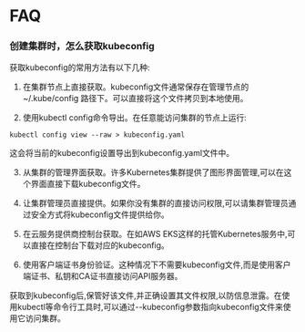 # FAQ

### 创建集群时，怎么获取kubeconfig

获取kubeconfig的常用方法有以下几种:

1. 在集群节点上直接获取。kubeconfig文件通常保存在管理节点的 ~/.kube/config 路径下。可以直接将这个文件拷贝到本地使用。

2. 使用kubectl config命令导出。在任意能访问集群的节点上运行:

```
kubectl config view --raw > kubeconfig.yaml
```

这会将当前的kubeconfig设置导出到kubeconfig.yaml文件中。

3. 从集群的管理界面获取。许多Kubernetes集群提供了图形界面管理,可以在这个界面直接下载kubeconfig文件。

4. 让集群管理员直接提供。如果你没有集群的直接访问权限,可以请集群管理员通过安全方式将kubeconfig文件提供给你。

5. 在云服务提供商控制台获取。在如AWS EKS这样的托管Kubernetes服务中,可以直接在控制台下载对应的kubeconfig。

6. 使用客户端证书身份验证。这种情况下不需要kubeconfig文件,而是使用客户端证书、私钥和CA证书直接访问API服务器。

获取到kubeconfig后,保管好该文件,并正确设置其文件权限,以防信息泄露。在使用kubectl等命令行工具时,可以通过--kubeconfig参数指向kubeconfig文件来使用它访问集群。

